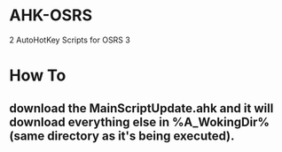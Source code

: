 # AHK-OSRS
2
AutoHotKey Scripts for OSRS
3
# How To
## download the MainScriptUpdate.ahk and it will download everything else in %A_WokingDir% (same directory as it's being executed).
